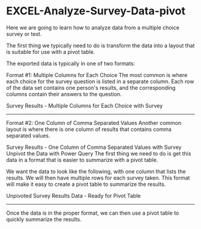 # EXCEL-Analyze-Survey-Data-pivot

Here we are going to learn how to analyze data from a multiple choice survey or test.

The first thing we typically need to do is transform the data into a layout that is suitable for use with a pivot table.


The exported data is typically in one of two formats:

Format #1: Multiple Columns for Each Choice
The most common is where each choice for the survey question is listed in a separate column.  Each row of the data set contains one person's results, and the corresponding columns contain their answers to the question.

Survey Results - Multiple Columns for Each Choice with Survey

------------------------------------------------
Format #2: One Column of Comma Separated Values
Another common layout is where there is one column of results that contains comma separated values.

Survey Results - One Column of Comma Separated Values with Survey
Unpivot the Data with Power Query
The first thing we need to do is get this data in a format that is easier to summarize with a pivot table.

We want the data to look like the following, with one column that lists the results.  We will then have multiple rows for each survey taken.  This format will make it easy to create a pivot table to summarize the results.

Unpivoted Survey Results Data - Ready for Pivot Table

-------------------------------------------------------
Once the data is in the proper format, we can then use a pivot table to quickly summarize the results.
